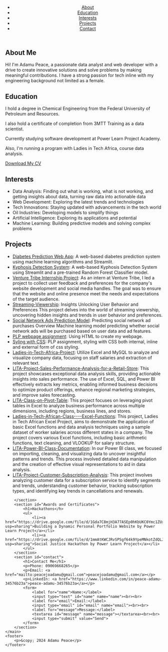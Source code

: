 <!DOCTYPE html>
<html lang="en">
<head>
    <meta charset="UTF-8">
    <meta name="viewport" content="width=device-width, initial-scale=1.0">
    <title>Adamu Peace's Portfolio</title>
    <link rel="stylesheet" href="css_portfolio.css">
</head>
<body>
    <header>
        <nav>
            <ul>
                <li><a href="#about">About</a></li>
                <li><a href="#education">Education</a></li>
                <li><a href="#interests">Interests</a></li>
                <li><a href="#projects">Projects</a></li>
                <li><a href="#contact">Contact</a></li>
            </ul>
        </nav>
    </header>
    <main>
        <section id="about">
            <h1>About Me</h1>
            <p>Hi! I'm Adamu Peace, a passionate data analyst and web developer with a drive to create innovative solutions and solve problems by making meaningful contributions. I have a strong passion for tech inline with my engineering background not limited as a female.</p>
        </section>
        <section id="education">
            <h1>Education</h1>
            <p>I hold a degree in Chemical Engineering from the Federal University of Petroleum and Resources.</p>
            <p>I also hold a certificate of completion from 3MTT Training as a data scientist.</p>
            <p>Currently studying software development at Power Learn Project Academy.</p>
            <p>Also, I'm running a program with Ladies in Tech Africa, course data analysis.</p>
            <a href="https://docs.google.com/document/d/1BWGg8HxEi6QnBd-uZy-GQPiFCxGrT6azNTqgya02HUs/edit?usp=sharing" download>Download My CV</a>
        </section>
        <section id="interests">
            <h1>Interests</h1>
            <ul>
                <li>Data Analysis: Finding out what is working, what is not working, and getting insights about data, turning raw data into actionable data</li>
                <li>Web Development: Exploring the latest trends and technologies</li>
                <li>Tech Innovations: Staying updated with advancements in the tech world</li>
                <li>Oil Industries: Developing models to simplify things</li>
                <li>Artificial Intelligence: Exploring its applications and potential</li>
                <li>Machine Learning: Building predictive models and solving complex problems</li>
            </ul>
        </section>
        <section id="projects">
            <h1>Projects</h1>
            <ul>
                <li><a href="https://github.com/peace-adamu/Diabetes-Prediction-Web-App">Diabetes Prediction Web App</a>: A web-based diabetes prediction system using machine learning algorithms and Streamlit.</li>
                <li><a href="https://github.com/peace-adamu/Kyhosis-Prediction-System">Kyphosis Detection System</a>: A web-based Kyphosis Detection System using Streamlit and a pre-trained Random Forest Classifier model.</li>
                <li><a href="https://github.com/peace-adamu/Venture-Tribe-Internship-Project-">Venture Tribe Internship Project</a>: As an intern at Venture Tribe, I led a project to collect user feedback and preferences for the company's website development and social media handles. The goal was to ensure that the website and online presence meet the needs and expectations of the target audience.</li>
                <li><a href="https://github.com/peace-adamu/Streaming-Viewership">Streaming-Viewership</a>: Insights Unlocking User Behavior and Preferences This project delves into the world of streaming viewership, uncovering hidden insights and trends in user behavior and preferences.</li>
                <li><a href="https://github.com/peace-adamu/SocialNetworkAdv-Prediction-Application">Social Network Ads Prediction Model</a>: Predicting social network ad purchases Overview Machine learning model predicting whether social network ads will be purchased based on user data and ad features.</li>
                <li><a href="https://github.com/PLP-WebTechnologies/plp-webtechnologies-classroom-introduction-to-html-aug-2024-week-1">PLP webpage assignment</a>: Using HTML to create my webpage.</li>
                <li><a href="https://github.com/PLP-WebTechnologies/introduction-to-css-peace-adamu">Syling with CSS</a>: PLP assignment, styling with CSS both internal, inline and external form of css styling.</li>
                <li><a href="https://github.com/peace-adamu/Ladies-in-Tech-Africa-Project">Ladies-in-Tech-Africa-Project</a>: Utilize Excel and MySQL to analyze and visualize company data, focusing on staff salaries and extraction of relevant text.</li>
                <li><a href="https://github.com/peace-adamu/LITA-Project-Sales-Performance-Analysis-for-a-Retail-Store.git">LITA-Project-Sales-Performance-Analysis-for-a-Retail-Store</a>: This project showcases exceptional data analysis skills, providing actionable insights into sales performance. The use of Excel, SQL, and Power BI effectively extracts key metrics, enabling informed business decisions to optimize product offerings, enhance regional marketing strategies, and improve sales forecasting.</li>
                <li><a href="https://github.com/peace-adamu/LITA-Class-on-Pivot-Table.git">LITA-Class-on-Pivot-Table</a>: This project focuses on leveraging pivot tables in Excel to analyze business performance across multiple dimensions, including regions, business lines, and stores.</li>
                <li><a href="https://github.com/peace-adamu/Ladies-in-Tech-African-Class----Excel-Functions.git">Ladies-in-Tech-African-Class----Excel-Functions</a>: This project, Ladies in Tech African Excel Project, aims to demonstrate the application of basic Excel functions and data analysis techniques using a sample dataset of worker salaries across different states in a company. The project covers various Excel functions, including basic arithmetic functions, text cleaning, and VLOOKUP for salary structure.</li>
                    <li><a href="https://github.com/peace-adamu/LITA-Power-BI-Class-Documentation.git">LITA-Power-BI-Class-Documentation</a>: In our Power BI class, we focused on importing, cleaning, and visualizing data to uncover insightful patterns and trends. This process involved detailed data manipulation and the creation of effective visual representations to aid in data analysis.</li>
                    <li><a href="https://github.com/peace-adamu/LITA-Project-Customer-Subscription-Analysis.git">LITA-Project-Customer-Subscription-Analysis</a>: This project involves analyzing customer data for a subscription service to identify segments and trends, understanding customer behavior, tracking subscription types, and identifying key trends in cancellations and renewals.</li>
            </ul>
        
        </section>
        <section id="Awards and Certificates">
            <h1>Hackathons</h>
            <ul>
                <li><a href="https://drive.google.com/file/d/1Gda7C8mjH3A77ASEp0hKbUKC0Ymc1ZUx/view?usp=sharing">Building a Dynamic Personal Portfolio Website by Power Learn Project</a></li>
                <li><a href="https://drive.google.com/file/d/1mmAtKWCJRvSPSgf64k9YpeMNkotZdQLJ/view?usp=sharing">Social Justice Hackathon by Power Learn Project</a></li>
            </ul>
        </section>                   
        <section id="contact">
            <h1>Contact Me</h1>
            <p>Phone: 09069668265</p>
            <p>Email: <a href="mailto:peacejoadamu@gmail.com">peacejoadamu@gmail.com</a></p>
            <p>LinkedIn: <a href="https://www.linkedin.com/in/peace-adamu-34576b23a">peace-adamu-34576b23a</a></p>
            <form>
                <label for="name">Name:</label>
                <input type="text" id="name" name="name"><br><br>
                <label for="email">Email:</label>
                <input type="email" id="email" name="email"><br><br>
                <label for="message">Message:</label>
                <textarea id="message" name="message"></textarea><br><br>
                <input type="submit" value="Send">
            </form>
        </section>
    </main>
    <footer>
        <p>&copy; 2024 Adamu Peace</p>
    </footer>
</body>
</html>
